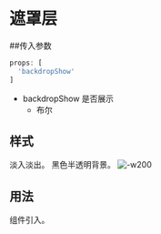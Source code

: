 # 遮罩层

##传入参数

```js
props: [
  'backdropShow'
]
```

- backdropShow 是否展示
	- 布尔


## 样式
淡入淡出。
黑色半透明背景。
![-w200](media/14617459933347/14617471433021.jpg)

## 用法
组件引入。

